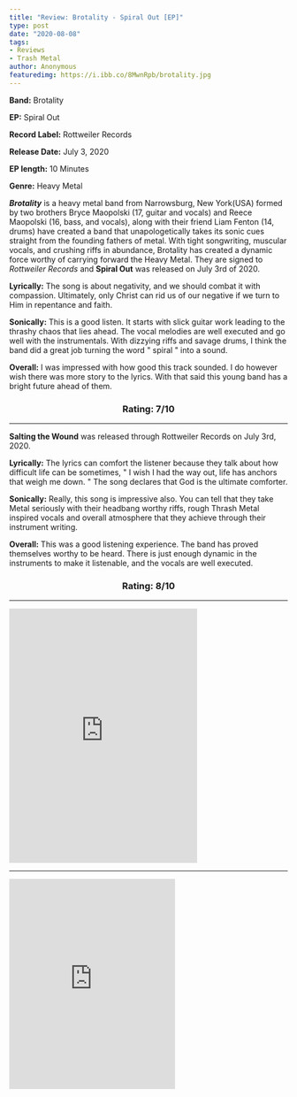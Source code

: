 ```yaml
---
title: "Review: Brotality - Spiral Out [EP]"
type: post
date: "2020-08-08"
tags:
- Reviews
- Trash Metal
author: Anonymous
featuredimg: https://i.ibb.co/8MwnRpb/brotality.jpg
---
```


**Band:** Brotality

**EP:** Spiral Out

**Record Label:** Rottweiler Records

**Release Date:** July 3, 2020

**EP length:** 10 Minutes

**Genre:** Heavy Metal

**_Brotality_** is a heavy metal band from Narrowsburg, New York(USA) formed by two brothers Bryce Maopolski (17, guitar and vocals) and Reece Maopolski (16, bass, and vocals), along with their friend Liam Fenton (14, drums) have created a band that unapologetically takes its sonic cues straight from the founding fathers of metal. With tight songwriting, muscular vocals, and crushing riffs in abundance, Brotality has created a dynamic force worthy of carrying forward the Heavy Metal. They are signed to _Rottweiler Records_ and **Spiral Out** was released on July 3rd of 2020.

**Lyrically:** The song is about negativity, and we should combat it with compassion. Ultimately, only Christ can rid us of our negative if we turn to Him in repentance and faith.

**Sonically:** This is a good listen. It starts with slick guitar work leading to the thrashy chaos that lies ahead. The vocal melodies are well executed and go well with the instrumentals. With dizzying riffs and savage drums, I think the band did a great job turning the word " spiral " into a sound.

**Overall:** I was impressed with how good this track sounded. I do however wish there was more story to the lyrics. With that said this young band has a bright future ahead of them.

<h3 style="text-align:center;">Rating: 7/10</h3>

* * *

**Salting the Wound** was released through Rottweiler Records on July 3rd, 2020.

**Lyrically:** The lyrics can comfort the listener because they talk about how difficult life can be sometimes, " I wish I had the way out, life has anchors that weigh me down. " The song declares that God is the ultimate comforter.

**Sonically:** Really, this song is impressive also. You can tell that they take Metal seriously with their headbang worthy riffs, rough Thrash Metal inspired vocals and overall atmosphere that they achieve through their instrument writing.

**Overall:** This was a good listening experience. The band has proved themselves worthy to be heard. There is just enough dynamic in the instruments to make it listenable, and the vocals are well executed.

 <h3 style="text-align:center;">Rating: 8/10</h3>

* * *

<iframe style="border: 0; width: 340px; height: 460px;" src="https://bandcamp.com/EmbeddedPlayer/album=1387372007/size=large/bgcol=ffffff/linkcol=0687f5/tracklist=false/transparent=true/" seamless><a href="https://brotality.bandcamp.com/album/spiral-out">Spiral Out by Brotality</a></iframe>

* * *

<iframe src="https://open.spotify.com/embed/album/1StUhLW1I7v8R15lsJRzv3" width="300" height="380" frameborder="0" allowtransparency="true" allow="encrypted-media"></iframe>